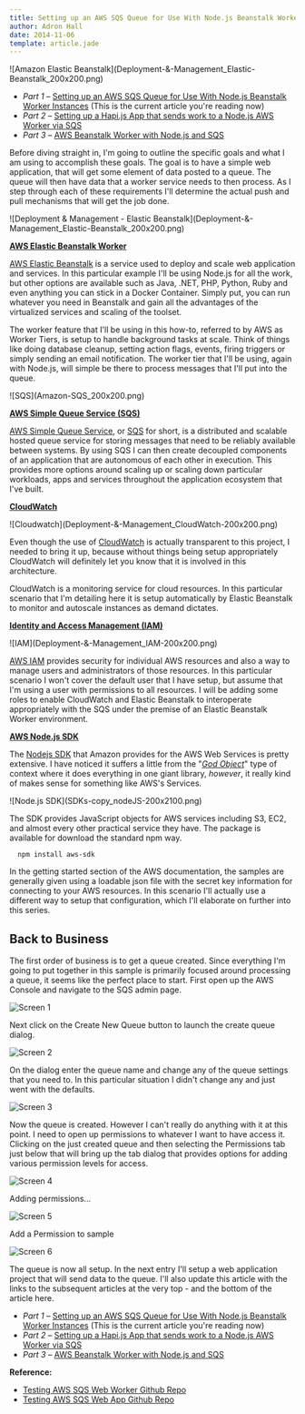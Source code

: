 ```yaml
---
title: Setting up an AWS SQS Queue for Use With Node.js Beanstalk Worker Instances
author: Adron Hall
date: 2014-11-06
template: article.jade
---
```

<div class="image float-right">
    ![Amazon Elastic Beanstalk](Deployment-&-Management_Elastic-Beanstalk_200x200.png)
</div>

* *Part 1* – [Setting up an AWS SQS Queue for Use With Node.js Beanstalk Worker Instances](/articles/setting-up-an-aws-sqs-queue-for-use-with-node-js-beanstalk-worker-instances) (This is the current article you're reading now)
* *Part 2* – [Setting up a Hapi.js App that sends work to a Node.js AWS Worker via SQS](/articles/hapijs-aws-worker-publish/)
* *Part 3* – [AWS Beanstalk Worker with Node.js and SQS](/articles/aws-beanstalk-worker-with-node-js-and-sqs/)

Before diving straight in, I'm going to outline the specific goals and what I am using to accomplish these goals. The goal is to have a simple web application, that will get some element of data posted to a queue. The queue will then have data that a worker service needs to then process. As I step through each of these requirements I'll determine the actual push and pull mechanisms that will get the job done.

<span class="more"></span>

<div class="image float-right">
![Deployment & Management - Elastic Beanstalk](Deployment-&-Management_Elastic-Beanstalk_200x200.png)
</div>

**[AWS Elastic Beanstalk Worker](http://aws.amazon.com/elasticbeanstalk/)**

[AWS Elastic Beanstalk](http://aws.amazon.com/elasticbeanstalk/) is a service used to deploy and scale web application and services. In this particular example I'll be using Node.js for all the work, but other options are available such as Java, .NET, PHP, Python, Ruby and even anything you can stick in a Docker Container. Simply put, you can run whatever you need in Beanstalk and gain all the advantages of the virtualized services and scaling of the toolset.

The worker feature that I'll be using in this how-to, referred to by AWS as Worker Tiers, is setup to handle background tasks at scale. Think of things like doing database cleanup, setting action flags, events, firing triggers or simply sending an email notification. The worker tier that I'll be using, again with Node.js, will simple be there to process messages that I'll put into the queue.

<div class="image float-right">
    ![SQS](Amazon-SQS_200x200.png)
</div>

**[AWS Simple Queue Service (SQS)](http://aws.amazon.com/sqs/)**

[AWS Simple Queue Service](http://aws.amazon.com/sqs/), or [SQS](http://aws.amazon.com/sqs/) for short, is a distributed and scalable hosted queue service for storing messages that need to be reliably available between systems. By using SQS I can then create decoupled components of an application that are autonomous of each other in execution. This provides more options around scaling up or scaling down particular workloads, apps and services throughout the application ecosystem that I've built.

**[CloudWatch](http://aws.amazon.com/cloudwatch/)**

<div class="image float-right">
    ![Cloudwatch](Deployment-&-Management_CloudWatch-200x200.png)
</div>

Even though the use of [CloudWatch](http://aws.amazon.com/cloudwatch/) is actually transparent to this project, I needed to bring it up, because without things being setup appropriately CloudWatch will definitely let you know that it is involved in this architecture.

CloudWatch is a monitoring service for cloud resources. In this particular scenario that I'm detailing here it is setup automatically by Elastic Beanstalk to monitor and autoscale instances as demand dictates.

**[Identity and Access Management (IAM)](http://aws.amazon.com/iam/)**

<div class="image float-right">
    ![IAM](Deployment-&-Management_IAM-200x200.png)
</div>

[AWS IAM](http://aws.amazon.com/iam/) provides security for individual AWS resources and also a way to manage users and administrators of those resources. In this particular scenario I won't cover the default user that I have setup, but assume that I'm using a user with permissions to all resources. I will be adding some roles to enable CloudWatch and Elastic Beanstalk to interoperate appropriately with the SQS under the premise of an Elastic Beanstalk Worker environment.

**[AWS Node.js SDK](http://aws.amazon.com/sdk-for-node-js/)**

The [Nodejs SDK](http://aws.amazon.com/sdk-for-node-js/) that Amazon provides for the AWS Web Services is pretty extensive. I have noticed it suffers a little from the "*[God Object](http://en.wikipedia.org/wiki/God_object)*" type of context where it does everything in one giant library, *however*, it really kind of makes sense for something like AWS's Services.

<div class="image float-right">
    ![Node.js SDK](SDKs-copy_nodeJS-200x2100.png)
</div>

The SDK provides JavaScript objects for AWS services including S3, EC2, and almost every other practical service they have. The package is available for download the standard npm way.

      npm install aws-sdk

In the getting started section of the AWS documentation, the samples are generally given using a loadable json file with the secret key information for connecting to your AWS resources. In this scenario I'll actually use a different way to setup that configuration, which I'll elaborate on further into this series.

## Back to Business

The first order of business is to get a queue created. Since everything I'm going to put together in this sample is primarily focused around processing a queue, it seems like the perfect place to start. First open up the AWS Console and navigate to the SQS admin page.

![Screen 1](screen-01.png)

Next click on the Create New Queue button to launch the create queue dialog.

![Screen 2](screen-02.png)

On the dialog enter the queue name and change any of the queue settings that you need to. In this particular situation I didn't change any and just went with the defaults.

![Screen 3](screen-03.png)

Now the queue is created. However I can't really do anything with it at this point. I need to open up permissions to whatever I want to have access it. Clicking on the just created queue and then selecting the Permissions tab just below that will bring up the tab dialog that provides options for adding various permission levels for access.

![Screen 4](screen-04.png)

Adding permissions...

![Screen 5](screen-05.png)

Add a Permission to sample

![Screen 6](screen-06.png)

The queue is now all setup. In the next entry I'll setup a web application project that will send data to the queue. I'll also update this article with the links to the subsequent articles at the very top - and the bottom of the article here.

* *Part 1* – [Setting up an AWS SQS Queue for Use With Node.js Beanstalk Worker Instances](/articles/setting-up-an-aws-sqs-queue-for-use-with-node-js-beanstalk-worker-instances) (This is the current article you're reading now)
* *Part 2* – [Setting up a Hapi.js App that sends work to a Node.js AWS Worker via SQS](/articles/hapijs-aws-worker-publish/)
* *Part 3* – [AWS Beanstalk Worker with Node.js and SQS](/articles/aws-beanstalk-worker-with-node-js-and-sqs/)

**Reference:**

* [Testing AWS SQS Web Worker Github Repo](https://github.com/Adron/testing-aws-sqs-worker)
* [Testing AWS SQS Web App Github Repo](https://github.com/Adron/testing-aws-sqs-site)
